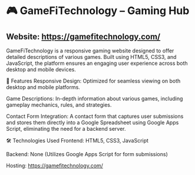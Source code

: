 # 🎮 GameFiTechnology – Gaming Hub
## Website: https://gamefitechnology.com/

 GameFiTechnology is a responsive gaming website designed to offer detailed descriptions of various games. Built using HTML5, CSS3, and JavaScript, the platform ensures an engaging user experience across both desktop and mobile devices.

🚀 Features
Responsive Design: Optimized for seamless viewing on both desktop and mobile platforms.

Game Descriptions: In-depth information about various games, including gameplay mechanics, rules, and strategies.

Contact Form Integration: A contact form that captures user submissions and stores them directly into a Google Spreadsheet using Google Apps Script, eliminating the need for a backend server.

🛠️ Technologies Used
Frontend: HTML5, CSS3, JavaScript

Backend: None (Utilizes Google Apps Script for form submissions)

Hosting: https://gamefitechnology.com/
